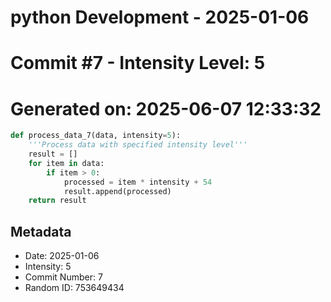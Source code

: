 ﻿# python Development - 2025-01-06
# Commit #7 - Intensity Level: 5
# Generated on: 2025-06-07 12:33:32
```python
def process_data_7(data, intensity=5):
    '''Process data with specified intensity level'''
    result = []
    for item in data:
        if item > 0:
            processed = item * intensity + 54
            result.append(processed)
    return result
```
## Metadata
- Date: 2025-01-06
- Intensity: 5
- Commit Number: 7
- Random ID: 753649434
